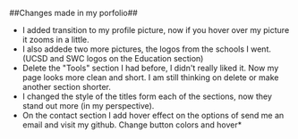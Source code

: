 ##Changes made in my porfolio##

- I added transition to my profile picture, now if you hover over my picture it zooms in a little. 
- I also addede two more pictures, the logos from the schools I went. (UCSD and SWC logos on the Education section) 
- Delete the "Tools" section I had before, I didn't really liked it. Now my page looks more clean and short. I am still thinking on delete or make 
another section shorter. 
- I changed the style of the titles form each of the sections, now they stand out more (in my perspective).
- On the contact section I add hover effect on the options of send me an email and visit my github. Change button colors and hover*
